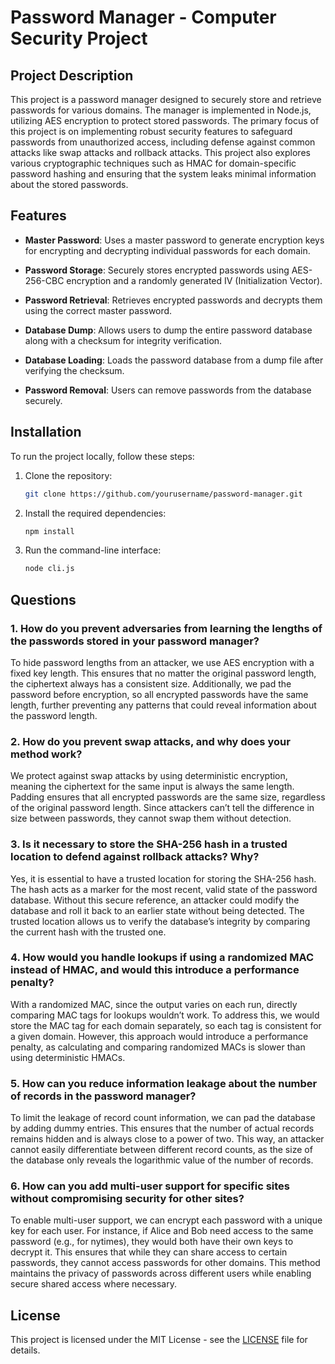 
# Password Manager - Computer Security Project

## Project Description

This project is a password manager designed to securely store and retrieve passwords for various domains. The manager is implemented in Node.js, utilizing AES encryption to protect stored passwords. The primary focus of this project is on implementing robust security features to safeguard passwords from unauthorized access, including defense against common attacks like swap attacks and rollback attacks. This project also explores various cryptographic techniques such as HMAC for domain-specific password hashing and ensuring that the system leaks minimal information about the stored passwords.

## Features

- **Master Password**: Uses a master password to generate encryption keys for encrypting and decrypting individual passwords for each domain.

- **Password Storage**: Securely stores encrypted passwords using AES-256-CBC encryption and a randomly generated IV (Initialization Vector).

- **Password Retrieval**: Retrieves encrypted passwords and decrypts them using the correct master password.

- **Database Dump**: Allows users to dump the entire password database along with a checksum for integrity verification.

- **Database Loading**: Loads the password database from a dump file after verifying the checksum.

- **Password Removal**: Users can remove passwords from the database securely.

## Installation

To run the project locally, follow these steps:

1. Clone the repository:
   ```bash
   git clone https://github.com/yourusername/password-manager.git
   ```

2. Install the required dependencies:
   ```bash
   npm install
   ```

3. Run the command-line interface:
   ```bash
   node cli.js
   ```

## Questions

### 1. How do you prevent adversaries from learning the lengths of the passwords stored in your password manager?

To hide password lengths from an attacker, we use AES encryption with a fixed key length. This ensures that no matter the original password length, the ciphertext always has a consistent size. Additionally, we pad the password before encryption, so all encrypted passwords have the same length, further preventing any patterns that could reveal information about the password length.

### 2. How do you prevent swap attacks, and why does your method work?

We protect against swap attacks by using deterministic encryption, meaning the ciphertext for the same input is always the same length. Padding ensures that all encrypted passwords are the same size, regardless of the original password length. Since attackers can’t tell the difference in size between passwords, they cannot swap them without detection.

### 3. Is it necessary to store the SHA-256 hash in a trusted location to defend against rollback attacks? Why?

Yes, it is essential to have a trusted location for storing the SHA-256 hash. The hash acts as a marker for the most recent, valid state of the password database. Without this secure reference, an attacker could modify the database and roll it back to an earlier state without being detected. The trusted location allows us to verify the database’s integrity by comparing the current hash with the trusted one.

### 4. How would you handle lookups if using a randomized MAC instead of HMAC, and would this introduce a performance penalty?

With a randomized MAC, since the output varies on each run, directly comparing MAC tags for lookups wouldn’t work. To address this, we would store the MAC tag for each domain separately, so each tag is consistent for a given domain. However, this approach would introduce a performance penalty, as calculating and comparing randomized MACs is slower than using deterministic HMACs.

### 5. How can you reduce information leakage about the number of records in the password manager?

To limit the leakage of record count information, we can pad the database by adding dummy entries. This ensures that the number of actual records remains hidden and is always close to a power of two. This way, an attacker cannot easily differentiate between different record counts, as the size of the database only reveals the logarithmic value of the number of records.

### 6. How can you add multi-user support for specific sites without compromising security for other sites?

To enable multi-user support, we can encrypt each password with a unique key for each user. For instance, if Alice and Bob need access to the same password (e.g., for nytimes), they would both have their own keys to decrypt it. This ensures that while they can share access to certain passwords, they cannot access passwords for other domains. This method maintains the privacy of passwords across different users while enabling secure shared access where necessary.

## License

This project is licensed under the MIT License - see the [LICENSE](LICENSE) file for details.
```

